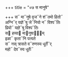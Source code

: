 +++
title = "०७ स मानुषे"

+++
स᳓ मा᳓नुषे वृज᳓ने शं᳓तमो हितो᳓  
अग्नि᳓र् यज्ञे᳓षु जे᳓नियो न᳓ विश्प᳓तिः  
प्रियो᳓ यज्ञे᳓षु विश्प᳓तिः  
स᳓ हव्या᳓ मा᳓नुषाणा᳐म्  
इळा᳓ कृता᳓नि पत्यते  
स᳓ नस् त्रासते व᳓रुणस्य धूर्ते᳓र्  
महो᳓ देव᳓स्य धूर्तेः᳓